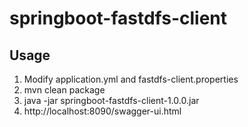 # springboot-fastdfs-client
## Usage
1. Modify application.yml and fastdfs-client.properties
2. mvn clean package
3. java -jar springboot-fastdfs-client-1.0.0.jar
4. http://localhost:8090/swagger-ui.html